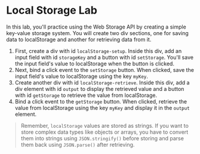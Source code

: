 

# Local Storage Lab

In this lab, you'll practice using the Web Storage API by creating a simple key-value storage system. You will create two div sections, one for saving data to localStorage and another for retrieving data from it.

1. First, create a div with id `localStorage-setup`. Inside this div, add an input field with id `storageKey` and a button with id `setStorage`. You'll save the input field's value to localStorage when the button is clicked.
2. Next, bind a click event to the `setStorage` button. When clicked, save the input field's value to localStorage using the key `myKey`.
3. Create another div with id `localStorage-retrieve`. Inside this div, add a div element with id `output` to display the retrieved value and a button with id `getStorage` to retrieve the value from localStorage.
4. Bind a click event to the `getStorage` button. When clicked, retrieve the value from localStorage using the key `myKey` and display it in the `output` element.

> Remember, `localStorage` values are stored as strings. If you want to store complex data types like objects or arrays, you have to convert them into strings using `JSON.stringify()` before storing and parse them back using `JSON.parse()` after retrieving.
>
